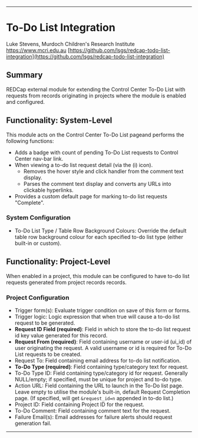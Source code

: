 ********************************************************************************
# To-Do List Integration

Luke Stevens, Murdoch Children's Research Institute https://www.mcri.edu.au
[https://github.com/lsgs/redcap-todo-list-integration](https://github.com/lsgs/redcap-todo-list-integration)

## Summary

REDCap external module for extending the Control Center To-Do List with requests from records originating in projects where the module is enabled and configured.

## Functionality: System-Level

This module acts on the Control Center To-Do List pageand performs the following functions:
- Adds a badge with count of pending To-Do List requests to Control Center nav-bar link.
- When viewing a to-do list request detail (via the (i) icon).
  - Removes the hover style and click handler from the comment text display.
  - Parses the comment text display and converts any URLs into clickable hyperlinks.
- Provides a custom default page for marking to-do list requests "Complete".

### System Configuration

- To-Do List Type / Table Row Background Colours: Override the default table row background colour for each specified to-do list type (either built-in or custom).

## Functionality: Project-Level

When enabled in a project, this module can be configured to have to-do list requests generated from project records records.

### Project Configuration

- Trigger form(s): Evaluate trigger condition on save of this form or forms.
- Trigger logic: Logic expression that when true will cause a to-do list request to be generated.
- **Request ID Field (required)**: Field in which to store the to-do list request id key value generated for this record.
- **Request From (required)**: Field containing username or user-id (ui_id) of user originating the request. A valid username or id is required for To-Do List requests to be created.
- Request To: Field containing email address for to-do list notification.
- **To-Do Type (required)**: Field containing type/category text for request.
- To-Do Type ID: Field containing type/category id for request. Generally NULL/empty; if specified, must be unique for project and to-do type.
- Action URL: Field containing the URL to launch in the To-Do list page. Leave empty to utilise the module's built-in, default Request Completion page. (If specified, will get `&request_id=n` appended in to-do list.)
- Project ID: Field containing Project ID for the request.
- To-Do Comment: Field containing comment text for the request.
- Failure Email(s): Email addresses for failure alerts should request generation fail.

********************************************************************************